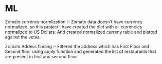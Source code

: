 # ML
Zomato currency normlization :-  Zomato data doesn't have currency normalized, so this project I have created the dict with all
currencies normalized to US Dollars. And created normalized curreny table and plotted against the votes.

Zomato Addess finding :- Filtered the address which has First Floor and Second floor using apply function and generated the list 
of restaurants that are present in first and second floor.
